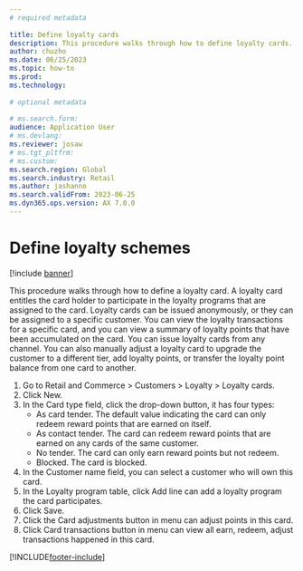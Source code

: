 ```yaml
--- 
# required metadata 
 
title: Define loyalty cards
description: This procedure walks through how to define loyalty cards. 
author: chuzho
ms.date: 06/25/2023
ms.topic: how-to 
ms.prod:  
ms.technology:  
 
# optional metadata 
 
# ms.search.form:   
audience: Application User 
# ms.devlang:  
ms.reviewer: josaw
# ms.tgt_pltfrm:  
# ms.custom:  
ms.search.region: Global
ms.search.industry: Retail
ms.author: jashanno
ms.search.validFrom: 2023-06-25 
ms.dyn365.ops.version: AX 7.0.0 
---
```


# Define loyalty schemes

[!include [banner](../includes/banner.md)]

This procedure walks through how to define a loyalty card. A loyalty card entitles the card holder to participate in the loyalty programs that are assigned to the card. Loyalty cards can be issued anonymously, or they can be assigned to a specific customer. You can view the loyalty transactions for a specific card, and you can view a summary of loyalty points that have been accumulated on the card. You can issue loyalty cards from any channel. You can also manually adjust a loyalty card to upgrade the customer to a different tier, add loyalty points, or transfer the loyalty point balance from one card to another.

1. Go to Retail and Commerce > Customers > Loyalty > Loyalty cards.
2. Click New.
3. In the Card type field,  click the drop-down button, it has four types:
    * As card tender. The default value indicating the card can only redeem reward points that are earned on itself.
    * As contact tender. The card can redeem reward points that are earned on any cards of the same customer.
    * No tender. The card can only earn reward points but not redeem.
    * Blocked. The card is blocked.
4. In the Customer name field, you can select a customer who will own this card.
5. In the Loyalty program table, click Add line can add a loyalty program the card participates.
6. Click Save.
7. Click the Card adjustments button in menu can adjust points in this card.
8. Click Card transactions button in menu can view all earn, redeem, adjust transactions happened in this card.



[!INCLUDE[footer-include](../../includes/footer-banner.md)]